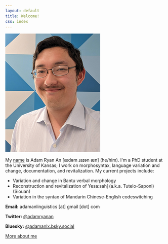 ```yaml
---
layout: default
title: Welcome!
css: index
---
```


![Adam Ryan An](./images/me.png)

My [name](name) is Adam Ryan An [ædəm ɹaɪən æn] (he/him). I'm a PhD student at the University of Kansas; I work on morphosyntax, language variation and change, documentation, and revitalization. My current projects include:

* Variation and change in Bantu verbal morphology
* Reconstruction and revitalization of Yesa:sahį́ (a.k.a. Tutelo-Saponi) (Siouan)
* Variation in the syntax of Mandarin Chinese-English codeswitching

**Email:** adamanlinguistics [at] gmail [dot] com

**Twitter:** [@adamryanan](https://twitter.com/adamryanan)

**Bluesky:** [@adamanlx.bsky.social](https://bsky.app/profile/adamanlx.bsky.social)

[More about me](about)